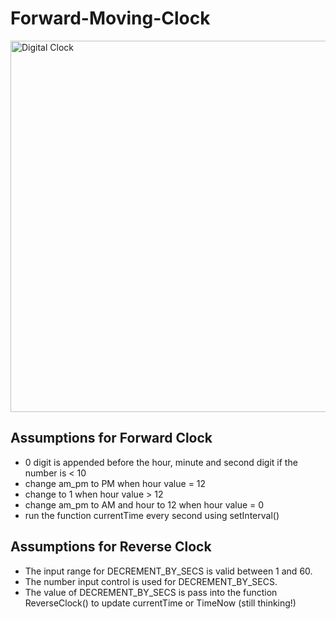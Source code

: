 # Forward-Moving-Clock

<img width="594" alt="Digital Clock" src="https://user-images.githubusercontent.com/85331903/121295106-15b1a700-c921-11eb-8756-def692718fc8.PNG">

## Assumptions for Forward Clock
- 0 digit is appended before the hour, minute and second digit if the number is < 10
- change am_pm to PM when hour value = 12
- change to 1 when hour value > 12
- change am_pm to AM and hour to 12 when hour value = 0
- run the function currentTime every second using setInterval()

## Assumptions for Reverse Clock
- The input range for DECREMENT_BY_SECS is valid between 1 and 60.
- The number input control is used for DECREMENT_BY_SECS.
- The value of DECREMENT_BY_SECS is pass into the function ReverseClock() to update currentTime or TimeNow (still thinking!)
